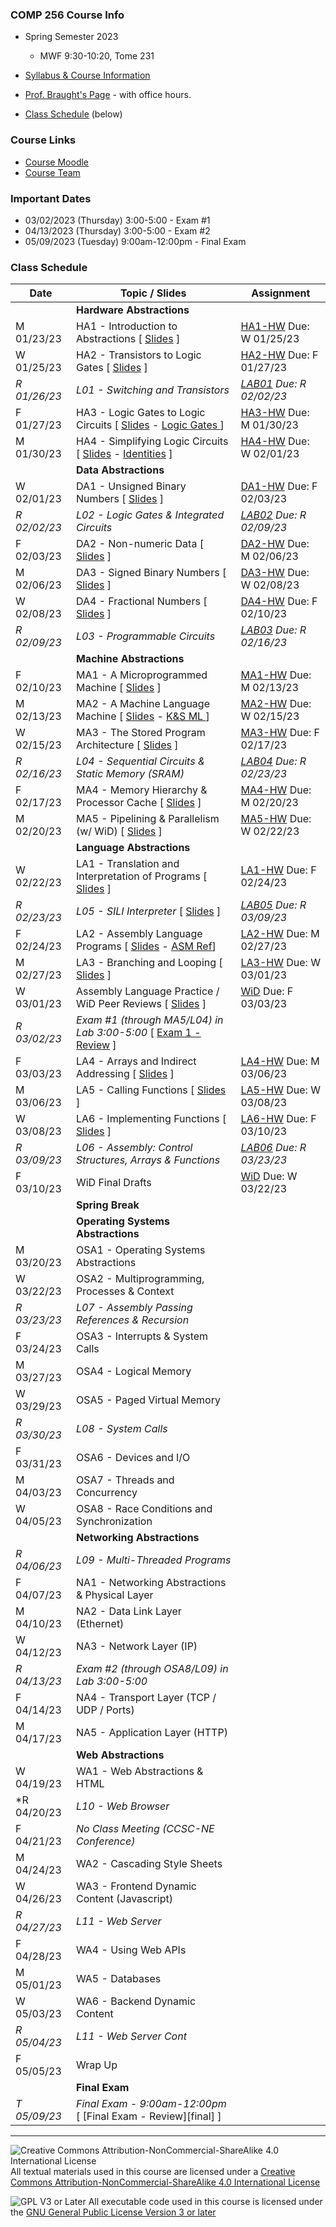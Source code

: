 ### COMP 256 Course Info
- Spring Semester 2023
  - MWF 9:30-10:20, Tome 231

- [Syllabus & Course Information](./syllabus.md)
- [Prof. Braught's Page](http://users.dickinson.edu/~braught/) - with office hours.
- [Class Schedule](#class-schedule) (below)

### Course Links

- [Course Moodle](https://lms.dickinson.edu/course/view.php?id=49856)
- [Course Team](https://teams.microsoft.com/l/team/19%3aLk175vaEncYObscYyzRIcIjgJjv7ooSfPRX-ZZZ6syY1%40thread.tacv2/conversations?groupId=7ae849d8-cd74-42f8-a922-455c34d06936&tenantId=6232b055-76b9-4c13-9b88-b562ae7db6fb)

<!--
- TinkerCAD
  - Use the link in Moodle to access our course directly.
  - Your "nickname" for login is your Dickinson username.
-->

<!--
- The Knob & Switch Computer
  - [The Datapath](https://dickinson-comp256.github.io/Knob-And-Switch-Computer/datapath.html)
  - [The Datapath & Memory](https://dickinson-comp256.github.io/Knob-And-Switch-Computer/dpandmem.html)
  - [Microprogram Machine](https://dickinson-comp256.github.io/Knob-And-Switch-Computer/micromachine.html)
  - [Machine Language Machine](https://dickinson-comp256.github.io/Knob-And-Switch-Computer/machine.html)
  - [Knob & Switch Assembly/Machine Language Reference](https://dickinson-comp256.github.io/Knob-And-Switch-Computer/instructions.html)
-->

<!--
- Assembler & Machine Simulator
  - [Assembly Language Reference Card](https://dickinson-comp256/AsmMachine/machine/bin/asm-ref.html)
  - [Assembler.jar](https://github.com/dickinson-comp256/AsmMachine/raw/main/Assembler/bin/Assembler.jar)
  - [Machine.jar](https://github.com/dickinson-comp256/AsmMachine/raw/main/Machine/bin/Machine.jar)
-->

### Important Dates

- 03/02/2023 (Thursday) 3:00-5:00 - Exam #1
- 04/13/2023 (Thursday) 3:00-5:00 - Exam #2
- 05/09/2023 (Tuesday) 9:00am-12:00pm - Final Exam

### Class Schedule

Date         | Topic / Slides                                                                    | Assignment
------------ | --------------------------------------------------------------------------------- | --------------
             | **Hardware Abstractions**                                                         |
 M 01/23/23  |  HA1 - Introduction to Abstractions                 [ [Slides][HA-s1] ]           |  [HA1-HW][HA-hw1] Due: W 01/25/23
 W 01/25/23  |  HA2 - Transistors to Logic Gates                   [ [Slides][HA-s2] ]           |  [HA2-HW][HA-hw2] Due: F 01/27/23
*R 01/26/23* | *L01 - Switching and Transistors*                                                 | *[LAB01][l01]  Due: R 02/02/23*
 F 01/27/23  |  HA3 - Logic Gates to Logic Circuits [ [Slides][HA-s3] - [ Logic Gates ][HA-LG] ] |  [HA3-HW][HA-hw3] Due: M 01/30/23
 M 01/30/23  |  HA4 - Simplifying Logic Circuits [ [Slides][HA-s4] - [ Identities][HA-BI] ]      |  [HA4-HW][HA-hw4] Due: W 02/01/23
             | **Data Abstractions**                                                             |
 W 02/01/23  |  DA1 - Unsigned Binary Numbers                      [ [Slides][DA-s1] ]           |  [DA1-HW][DA-hw1] Due: F 02/03/23
*R 02/02/23* | *L02 - Logic Gates & Integrated Circuits*                                         | *[LAB02][l02] Due: R 02/09/23* 
 F 02/03/23  |  DA2 - Non-numeric Data                             [ [Slides][DA-s2] ]           |  [DA2-HW][DA-hw2] Due: M 02/06/23
 M 02/06/23  |  DA3 - Signed Binary Numbers                        [ [Slides][DA-s3] ]           |  [DA3-HW][DA-hw3] Due: W 02/08/23
 W 02/08/23  |  DA4 - Fractional Numbers                           [ [Slides][DA-s4] ]           |  [DA4-HW][DA-hw4] Due: F 02/10/23
*R 02/09/23* | *L03 - Programmable Circuits*                                                     | *[LAB03][l03] Due: R 02/16/23*
             | **Machine Abstractions**                                                          |
 F 02/10/23  |  MA1 - A Microprogrammed Machine                     [ [Slides][MA-s1] ]          |  [MA1-HW][MA-hw1] Due: M 02/13/23
 M 02/13/23  |  MA2 - A Machine Language Machine [ [Slides][MA-s2] - [ K&S ML ][MA-ML-REF] ]     |  [MA2-HW][MA-hw2] Due: W 02/15/23
 W 02/15/23  |  MA3 - The Stored Program Architecture               [ [Slides][MA-s3] ]          |  [MA3-HW][MA-hw3] Due: F 02/17/23
*R 02/16/23* | *L04 - Sequential Circuits & Static Memory (SRAM)*                                | *[LAB04][l04] Due: R 02/23/23*
 F 02/17/23  |  MA4 - Memory Hierarchy & Processor Cache            [ [Slides][MA-s4] ]          |  [MA4-HW][MA-hw4] Due: M 02/20/23
 M 02/20/23  |  MA5 - Pipelining & Parallelism (w/ WiD)             [ [Slides][MA-s5] ]          |  [MA5-HW][MA-hw5] Due: W 02/22/23
             | **Language Abstractions**                                                         |
 W 02/22/23  |  LA1 - Translation and Interpretation of Programs    [ [Slides][LA-s1] ]          |  [LA1-HW][LA-hw1] Due: F 02/24/23
*R 02/23/23* | *L05 - SILI Interpreter*                             [ [Slides][L05-s] ]          | *[LAB05][l05] Due: R 03/09/23*
 F 02/24/23  |  LA2 - Assembly Language Programs  [ [Slides][LA-s2] - [ASM Ref][LA-asm]]         |  [LA2-HW][LA-hw2] Due: M 02/27/23
 M 02/27/23  |  LA3 - Branching and Looping                         [ [Slides][LA-s3] ]          |  [LA3-HW][LA-hw3] Due: W 03/01/23
 W 03/01/23  |  Assembly Language Practice / WiD Peer Reviews       [ [Slides][LA-pr1] ]         |  [WiD][WiDPR] Due: F 03/03/23
*R 03/02/23* | *Exam #1 (through MA5/L04) in Lab 3:00-5:00*       [ [Exam 1 - Review][ex1] ]     | 
 F 03/03/23  |  LA4 - Arrays and Indirect Addressing                [ [Slides][LA-s4] ]          |  [LA4-HW][LA-hw4] Due: M 03/06/23
 M 03/06/23  |  LA5 - Calling Functions                             [ [Slides][LA-s5] ]          |  [LA5-HW][LA-hw5] Due: W 03/08/23
 W 03/08/23  |  LA6 - Implementing Functions                        [ [Slides][LA-s6] ]          |  [LA6-HW][LA-hw6] Due: F 03/10/23
*R 03/09/23* | *L06 - Assembly: Control Structures, Arrays & Functions*                          | *[LAB06][l06] Due: R 03/23/23*
 F 03/10/23  |  WiD Final Drafts                                                                 |  [WiD][WiDFD] Due: W 03/22/23
             | **Spring Break**                                                                  |
             | **Operating Systems Abstractions**                                                |
 M 03/20/23  |  OSA1 - Operating Systems Abstractions               <!--[ [Slides][OSA-s1] ]-->  |  <!--[OSA1-HW][OSA-hw1] Due: W 03/22/23-->
 W 03/22/23  |  OSA2 - Multiprogramming, Processes & Context        <!--[ [Slides][OSA-s2] ]-->  |  <!--[OSA2-HW][OSA-hw2] Due: F 03/24/23--> 
*R 03/23/23* | *L07 - Assembly Passing References & Recursion*                                   | <!--*[LAB07]]l07] Due: R 03/30/23*-->
 F 03/24/23  |  OSA3 - Interrupts & System Calls                    <!--[ [Slides][OSA-s3] ]-->  |  <!--[OSA3-HW][OSA-hw3] Due: M 03/27/23-->
 M 03/27/23  |  OSA4 - Logical Memory                               <!--[ [Slides][OSA-s4] ]-->  |  <!--[OSA4-HW][OSA-hw4] Due: W 03/29/23-->
 W 03/29/23  |  OSA5 - Paged Virtual Memory                         <!--[ [Slides][OSA-s5] ]-->  |  <!--[OSA5-HW][OSA-hw5] Due: F 03/31/23-->
*R 03/30/23* | *L08 - System Calls*                                                              | <!--*[LAB08][l08] Due: R 04/13/23*-->
 F 03/31/23  |  OSA6 - Devices and I/O                              <!--[ [Slides][OSA-s6] ]-->  |  <!--[OSA6-HW][OSA-hw6] Due: M 04/03/23-->
 M 04/03/23  |  OSA7 - Threads and Concurrency                      <!--[ [Slides][OSA-s7] ]-->  |  <!--[OSA7-HW][OSA-hw7] Due: W 04/05/23-->
 W 04/05/23  |  OSA8 - Race Conditions and Synchronization          <!--[ [Slides][OSA-s8] ]-->  |  <!--[OSA8-HW][OSA-hw8] Due: F 04/07/23-->
             | **Networking Abstractions**                                                       |
*R 04/06/23* | *L09 - Multi-Threaded Programs*                                                   | <!--*[LAB09][l09] Due: R 04/20/23*-->
 F 04/07/23  |  NA1 - Networking Abstractions & Physical Layer      <!--[ [Slides][NA-s1] ]-->   |  <!--[NA1-HW][NA-hw1] Due: M 04/10/23-->
 M 04/10/23  |  NA2 - Data Link Layer (Ethernet)                    <!--[ [Slides][NA-s2] ]-->   |  <!--[NA2-HW][NA-hw2] Due: W 04/12/23-->
 W 04/12/23  |  NA3 - Network Layer (IP)                            <!--[ [Slides][NA-s3] ]-->   |  <!--[NA3-HW][NA-hw3] Due: F 04/14/23-->
*R 04/13/23* | *Exam #2 (through OSA8/L09) in Lab 3:00-5:00*<!--[ [Exam 2 - Review][ex2] ]-->     | 
 F 04/14/23  |  NA4 - Transport Layer (TCP / UDP / Ports)           <!--[ [Slides][NA-s4] ]-->   |  <!--[NA4-HW][NA-hw4] Due: M 04/17/23-->
 M 04/17/23  |  NA5 - Application Layer (HTTP)                      <!--[ [Slides][NA-s5] ]-->   |  <!--[NA5-HW][NA-hw5] Due: W 04/19/23-->
             | **Web Abstractions**                                                              |
 W 04/19/23  |  WA1 - Web Abstractions & HTML                       <!--[ [Slides][WA-s1] ]-->   |  <!--[WA1-HW][WA-hw1] Due: F 04/21/23-->
*R 04/20/23  | *L10 - Web Browser*                                                               | <!--*[LAB10][l10] Due: R 04/27/23*-->
 F 04/21/23  |  *No Class Meeting (CCSC-NE Conference)*                                          |
 M 04/24/23  |  WA2 - Cascading Style Sheets                        <!--[ [Slides][WA-s2] ]-->   |  <!--[WA2-HW][WA-hw2] ] Due: W 04/26/23-->
 W 04/26/23  |  WA3 - Frontend Dynamic Content (Javascript)         <!--[ [Slides][WA-s3] ]-->   |  <!--[WA3-HW][WA-hw3] ] Due: F 04/28/23-->
*R 04/27/23* | *L11 - Web Server*                                                                | <!--*[LAB11][l11] Due: R 05/04/23*-->
 F 04/28/23  |  WA4 - Using Web APIs                                <!--[ [Slides][WA-s4] ]-->   |  <!--[WA4-HW][WA-hw4] ] Due: M 05/01/23-->
 M 05/01/23  |  WA5 - Databases                                     <!--[ [Slides][WA-s5] ]-->   |  <!--[WA5-HW][WA-hw5] ] Due: W 05/03/23-->
 W 05/03/23  |  WA6 - Backend Dynamic Content                       <!--[ [Slides][WA-s6] ]-->   |  <!--[WA6-HW][WA-hw6] ] Due: F 05/05/23-->
*R 05/04/23* | *L11 - Web Server Cont*                                                           |
 F 05/05/23  |        Wrap Up                                       <!--[ [Slides][TheEnd] ]-->  |  
             | **Final Exam**                                                                    |
*T 05/09/23* | *Final Exam - 9:00am-12:00pm*         [ [Final Exam - Review][final] ]            |


[HA-s1]: materials/01-HardwareAbstractions/HA1-S-Abstractions.pptx
[HA-hw1]: materials/01-HardwareAbstractions/HA1-A-Abstractions.docx
[HA-s2]: materials/01-HardwareAbstractions/HA2-S-TransistorsToGates.pptx
[HA-hw2]: materials/01-HardwareAbstractions/HA2-A-TransistorsToGates.docx
[HA-s3]: materials/01-HardwareAbstractions/HA3-S-GatesToCircuits.pptx
[HA-LG]: materials/01-HardwareAbstractions/HA3-S-LogicGates.pdf
[HA-hw3]: materials/01-HardwareAbstractions/HA3-A-GatesToCircuits.docx
[HA-s4]: materials/01-HardwareAbstractions/HA4-S-LogicSimplification.pptx
[HA-BI]: materials/01-HardwareAbstractions/HA4-S-BooleanIdentities.pdf
[HA-hw4]: materials/01-HardwareAbstractions/HA4-A-LogicSimplification.docx

[DA-s1]: materials/02-DataAbstractions/DA1-S-UnsignedBinary.pptx
[DA-hw1]: materials/02-DataAbstractions/DA1-A-UnsignedBinary.docx
[DA-s2]: materials/02-DataAbstractions/DA2-S-NonNumericData.pptx
[DA-hw2]: materials/02-DataAbstractions/DA2-A-NonNumericData.docx
[DA-s3]: materials/02-DataAbstractions/DA3-S-SignedBinary.pptx
[DA-hw3]: materials/02-DataAbstractions/DA3-A-SignedBinary.docx
[DA-s4]: materials/02-DataAbstractions/DA4-S-FractionalNumbers.pptx
[DA-hw4]: materials/02-DataAbstractions/DA4-A-FractionalNumbers.docx 

[MA-s1]: materials/03-MachineAbstractions/MA1-S-MicroProgram.pptx
[MA-hw1]: materials/03-MachineAbstractions/MA1-A-MicroProgram.docx
[MA-s2]: materials/03-MachineAbstractions/MA2-S-MachineLanguage.pptx
[MA-ML-REF]: materials/03-MachineAbstractions/MA-MachineLanguageRef.pdf
[MA-hw2]: materials/03-MachineAbstractions/MA2-A-MachineLanguage.docx
[MA-s3]: materials/03-MachineAbstractions/MA3-S-StoredProgram.pptx
[MA-hw3]: materials/03-MachineAbstractions/MA3-A-StoredProgram.docx
[MA-s4]: materials/03-MachineAbstractions/MA4-S-MemoryAndCache.pptx
[MA-hw4]: materials/03-MachineAbstractions/MA4-A-MemoryAndCache.docx
[MA-s5]: materials/03-MachineAbstractions/MA5-S-ParallelismPipelining.pptx
[MA-hw5]: materials/03-MachineAbstractions/MA5-A-ParallelismPipelining.docx

[LA-s1]: materials/04-LanguageAbstractions/LA1-S-TranslationInterpretation.pptx
[LA-hw1]: materials/04-LanguageAbstractions/LA1-A-TranslationInterpretation.docx
[LA-s2]: materials/04-LanguageAbstractions/LA2-S-Assembly.pptx
[LA-hw2]: materials/04-LanguageAbstractions/LA2-A-Assembly.docx
[LA-asm]: materials/04-LanguageAbstractions/LA-AsmReference.pdf
[LA-s3]: materials/04-LanguageAbstractions/LA3-S-BranchingLooping.pptx
[LA-hw3]: materials/04-LanguageAbstractions/LA3-A-BranchingLooping.docx
[LA-pr1]: materials/04-LanguageAbstractions/LA-Practice1-S-AsmActivities.pptx
[WiDPR]: materials/WiDPeerFeedback.docx
[LA-s4]: materials/04-LanguageAbstractions/LA4-S-IndirectAddressing.pptx
[LA-hw4]: materials/04-LanguageAbstractions/LA4-A-IndirectAddressing.docx
[LA-s5]: materials/04-LanguageAbstractions/LA5-S-CallingFunctions.pptx
[LA-hw5]: materials/04-LanguageAbstractions/LA5-A-CallingFunctions.docx
[LA-s6]: materials/04-LanguageAbstractions/LA6-S-ImplementingFunctions.pptx
[LA-hw6]: materials/04-LanguageAbstractions/LA6-A-ImplementingFunctions.docx
[WiDFD]: materials/WiDFinalDraft.docx

<!--
[OSA-s1]: materials/05-OperatingSystemsAbstractions/OSA1-S-OSAbstractions.pptx
[OSA-hw1]: materials/05-OperatingSystemsAbstractions/OSA1-A-OSAbstractions.docx
[OSA-s2]: materials/05-OperatingSystemsAbstractions/OSA2-S-Processes.pptx
[OSA-hw2]: materials/05-OperatingSystemsAbstractions/OSA2-A-Processes.docx
[OSA-s3]: materials/05-OperatingSystemsAbstractions/OSA3-S-Interrupts.pptx
[OSA-hw3]: materials/05-OperatingSystemsAbstractions/OSA3-A-Interrupts.docx
[OSA-s4]: materials/05-OperatingSystemsAbstractions/OSA4-S-LogicalMemory.pptx
[OSA-hw4]: materials/05-OperatingSystemsAbstractions/OSA4-A-LogicalMemory.docx
[OSA-s5]: materials/05-OperatingSystemsAbstractions/OSA5-S-VirtualMemory.pptx
[OSA-hw5]: materials/05-OperatingSystemsAbstractions/OSA5-A-VirtualMemory.docx
[OSA-s6]: materials/05-OperatingSystemsAbstractions/OSA6-S-IOFileSystems.pptx
[OSA-hw6]: materials/05-OperatingSystemsAbstractions/OSA6-S-IOFileSystems.docx
[OSA-s7]: materials/05-OperatingSystemsAbstractions/OSA7-S-Threads.pptx
[OSA-hw7]: materials/05-OperatingSystemsAbstractions/OSA7-A-Threads.docx
[OSA-s8]: materials/05-OperatingSystemsAbstractions/OSA8-S-RaceConditions.pptx
[OSA-hw8]: materials/05-OperatingSystemsAbstractions/OSA8-A-RaceConditions.docx
[ex2]: materials/Exam2Review.docx

[NA-s1]: ???
[NA-hw1]: ???
[NA-s2]: ???
[NA-hw2]: ???
[NA-s3]: ???
[NA-hw3]: ???
[NA-s4]: ???
[NA-hw4]: ???
[NA-s5]: ???
[NA-hw5]: ???

[WA-s1]: materials/07-WebAbstractions/WA1-S-WebAbstractions.pptx
[WA-hw1]: materials/07-WebAbstractions/WA1-A-WebAbstractions.docx
[WA-s2]: materials/07-WebAbstractions/WA2-S-CSS.pptx
[WA-hw2]: materials/07-WebAbstractions/WA2-A-CSS.docx
[WA-s3]: materials/07-WebAbstractions/WA3-S-JavaScript.pptx
[WA-hw3]: materials/07-WebAbstractions/WA3-A-JavaScript.docx
[WA-s4]: materials/07-WebAbstractions/WA4-S-WebAPIs.pptx
[WA-hw4]: materials/07-WebAbstractions/WA4-A-WebAPIs.docx
[WA-s5]: materials/07-WebAbstractions/WA5-S-Databases.pptx
[WA-hw5]: materials/07-WebAbstractions/WA5-A-Databases.docx
[WA-s6]: materials/07-WebAbstractions/WA6-S-BackEndDynamic.pptx
[WA-hw6]: materials/07-WebAbstractions/WA6-A-BackEndDynamic.docx

[final]: materials/FinalExamReview.docx
[TheEnd]: materials/39-S-WrapUp.pptx
-->

[l01]: materials/Labs/L01-A-Switching.docx
[l02]: materials/Labs/L02-A-GatesIC.docx
[l03]: materials/Labs/L03-A-ProgCircuits.docx
[l04]: materials/Labs/L04-A-SeqCircuitsSRAM.docx
[l05-s]: materials/Labs/L05-S-Interpreter.pptx
[l05]: materials/Labs/L05-A-Interpreter.docx
[ex1]: materials/Exam1Review.docx
[l06]: materials/Labs/L06-A-Assembly1.docx

<!--


[l07]: materials/Labs/L07-A-AssemblyFuncs.docx
[l08]: ???
[l09]: ???
[l10]: ???
[l11]: materials/Labs/L11-A-WebServer.docx
-->
___

![Creative Commons Attribution-NonCommercial-ShareAlike 4.0 International License](https://i.creativecommons.org/l/by-nc-sa/4.0/88x31.png "Creative Commons Attribution-NonCommercial-ShareAlike 4.0 International License") All textual materials used in this course are licensed under a [Creative Commons Attribution-NonCommercial-ShareAlike 4.0 International License](http://creativecommons.org/licenses/by-nc-sa/4.0/)

![GPL V3 or Later](https://www.gnu.org/graphics/gplv3-or-later-sm.png "GPL V3 or later") All executable code used in this course is licensed under the [GNU General Public License Version 3 or later](https://www.gnu.org/licenses/gpl.txt)
